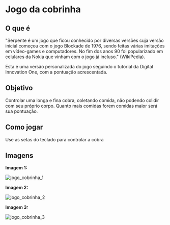 # Jogo da cobrinha

## O que é
"Serpente é um jogo que ficou conhecido por diversas versões cuja versão inicial começou com o jogo Blockade de 1976, sendo feitas
várias imitações em vídeo-games e computadores. No fim dos anos 90 foi popularizado em celulares da Nokia que vinham com o jogo já incluso." (WikiPedia).

Esta é uma versão personalizada do jogo seguindo o tutorial da Digital Innovation One, com a pontuação acrescentada.

## Objetivo
Controlar uma longa e fina cobra, coletando comida, não podendo colidir com seu próprio corpo. Quanto mais comidas forem comidas maior será
sua pontuação.

## Como jogar
Use as setas do teclado para controlar a cobra

## Imagens

**Imagem 1:**

![jogo_cobrinha_1](https://user-images.githubusercontent.com/65574850/109521662-4cf3fa80-7a8c-11eb-9221-1627d2eb2cbd.png)

**Imagem 2:**

![jogo_cobrinha_2](https://user-images.githubusercontent.com/65574850/109521691-541b0880-7a8c-11eb-8b19-bf27562c41f7.png)

**Imagem 3:**

![jogo_cobrinha_3](https://user-images.githubusercontent.com/65574850/109521722-5bdaad00-7a8c-11eb-9e51-4ca950d4e0ae.png)
